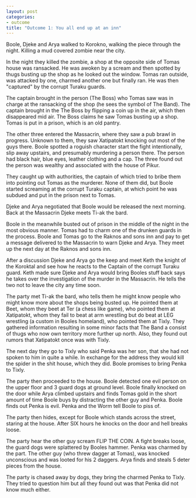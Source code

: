 ```yaml
---
layout: post
categories:
- outcome
title: "Outcome 1: You all end up at an inn"
---
```


Boole, Djeke and Arya walked to Korokno, walking the piece through the night. Killing a mud covered zombie near the city.

In the night they killed the zombie, a shop at the opposite side of Tomas house was ransacked. He was awoken by a scream and then spotted by thugs busting up the shop as he looked out the window.  Tomas ran outside, was attacked by one, charmed another one but finally ran. He was then "captured" by the corrupt Turaku guards.

The captain brought in the person (The Boss) who Tomas saw was in charge at the ransacking of the shop (he sees the symbol of The Band). The captain brought in the The Boss by flipping a coin up in the air, which then disappeared mid air. The Boss claims he saw Tomas busting up a shop. Tomas is put in a prison, which is an old pantry.

The other three entered the Massacrin, where they saw a pub brawl in progress.  Unknown to them, they saw Xatipatokt knocking out most of the guys there. Boole spotted a roguish character start the fight intentionally, slip away upstairs, and presumably murdering a person there. The person had black hair, blue eyes, leather clothing and a cap. The three found out the person was wealthy and associated with the house of Pikur.

They caught up with authorities, the captain of which tried to bribe them into pointing out Tomas as the murderer. None of them did, but Boole started screaming at the corrupt Turaku captain, at which point he was subdued and put in the prison next to Tomas.

Djeke and Arya negotiated that Boole would be released the next morning. Back at the Massacrin Djeke meets Ti-ak the bard.

Boole in the meanwhile busted out of prison in the middle of the night in the most obvious manner. Tomas had to charm one of the drunken guards in the process. Boole and Tomas go to the Raknos and sons inn and pay to get a message delivered to the Massacrin to warn Djeke and Arya. They meet up the next day at the Raknos and sons inn.

After a discussion Djeke and Arya go the keep and meet Keth the knight of the Koroktal and see how he reacts to the Captain of the corrupt Turaku guard. Keth made sure Djeke and Arya would bring Booles stuff back says he takes over the investigation of the murder in the Massacrin. He tells the two not to leave the city any time soon.

The party met Ti-ak the bard, who tells them he might know people who might know more about the shops being busted up.  He pointed them at Beet, whom they beet at Ter (a chess like game), who pointed them at Xatipatokt, whom they fail to beat at arm wrestling but do beat at LEG wrestling (a custom in Booles homeland), who pointed them at Tixly. They gathered information resulting in some minor facts that The Band a consist of thugs who now own territory more further up north. Also, they found out rumors that Xatipatokt once was with Tixly.

The next day they go to Tixly who said Penka was her son, that she had not spoken to him in quite a while. In exchange for the address they would kill the spider in the shit house, which they did. Boole promises to bring Penka to Tixly.

The party then proceeded to the house. Boole detected one evil person on the upper floor and 3 guard dogs at ground level. Boole finally knocked on the door while Arya climbed upstairs and finds Tomas gold in the short amount of time Boole buys by distracting the other guy and Penka. Boole finds out Penka is evil. Penka and the Worm tell Boole to piss of.

The party then hides, except for Boole which stands across the street, staring at the house. After SIX hours he knocks on the door and hell breaks loose.

The party hear the other guy scream FLIP THE COIN. A fight breaks loose, the guard dogs were splattered by Booles hammer. Penka was charmed by the part. The other guy (who threw dagger at Tomas), was knocked unconscious and was looted for his 2 daggers. Arya finds and steals 5 deter pieces from the house.

The party is chased away by dogs, they bring the charmed Penka to Tixly. They tried to question him but all they found out was that Penka did not know much either.
